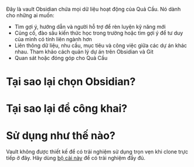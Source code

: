 Đây là vault Obsidian chứa mọi dữ liệu hoạt động của Quả Cầu. Nó dành cho những ai muốn:

- Tìm gợi ý, hướng dẫn và người hỗ trợ để rèn luyện kỹ năng mới
- Củng cố, đào sâu kiến thức học trong trường hoặc tìm gợi ý để tư duy của mình có tính liên ngành hơn
- Liên thông dữ liệu, nhu cầu, mục tiêu và công việc giữa các dự án khác nhau. Tham khảo cách quản lý dự án trên Obsidian và Git
- Quan sát hoặc đóng góp cho Quả Cầu

# Tại sao lại chọn Obsidian? 

# Tại sao lại để công khai? 

# Sử dụng như thế nào? 
Vault không được thiết kế để có trải nghiệm sử dụng trọn vẹn khi clone trực tiếp ở đây. Hãy dùng [bộ cài này](https://github.com/QuaCau-TheSphere/LOS-Installer/releases/latest) để có trải nghiệm đầy đủ.

